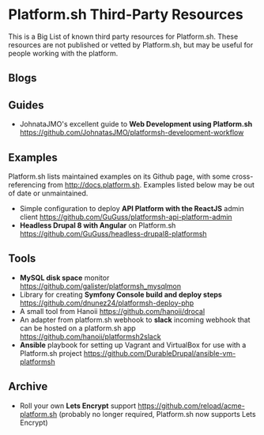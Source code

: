 # Platform.sh Third-Party Resources

This is a Big List of known third party resources for Platform.sh. These resources are not published or vetted by Platform.sh, but may be useful for people working with the platform.

## Blogs

## Guides

* JohnataJMO's excellent guide to **Web Development using Platform.sh** https://github.com/JohnatasJMO/platformsh-development-workflow

## Examples

Platform.sh lists maintained examples on its Github page, with some cross-referencing from http://docs.platform.sh. Examples listed below may be out of date or unmaintained.

* Simple configuration to deploy **API Platform with the ReactJS** admin client https://github.com/GuGuss/platformsh-api-platform-admin
* **Headless Drupal 8 with Angular** on Platform.sh https://github.com/GuGuss/headless-drupal8-platformsh

## Tools

* **MySQL disk space** monitor https://github.com/galister/platformsh_mysqlmon
* Library for creating **Symfony Console build and deploy steps** https://github.com/dnunez24/platformsh-deploy-php
* A small tool from Hanoii https://github.com/hanoii/drocal
* An adapter from platform.sh webhook to **slack** incoming webhook that can be hosted on a platform.sh app https://github.com/hanoii/platformsh2slack
* **Ansible** playbook for setting up Vagrant and VirtualBox for use with a Platform.sh project https://github.com/DurableDrupal/ansible-vm-platformsh

## Archive

* Roll your own **Lets Encrypt** support https://github.com/reload/acme-platform.sh (probably no longer required, Platform.sh now supports Lets Encrypt)
